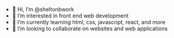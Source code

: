 - 👋 Hi, I’m @sheltonbwork
- 👀 I’m interested in front end web development
- 🌱 I’m currently learning html, css, javascript, react, and more
- 💞️ I’m looking to collaborate on websites and web applications

<!---
sheltonbwork/sheltonbwork is a ✨ special ✨ repository because its `README.md` (this file) appears on your GitHub profile.
You can click the Preview link to take a look at your changes.
--->
